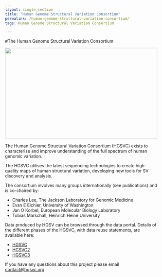 ```yaml
---
layout: single_section
title: "Human Genome Structural Variation Consortium"
permalink: /human-genome-structural-variation-consortium/
tags: Human Genome Structural Variation Consortium

---
```


#The Human Genome Structural Variation Consortium

<right>
<img src="/sites/1000genomes.org/files/images/HGSVC_logo_v5.png" width="500" height="300">
</right>

The Human Genome Structural Variation Consortium (HGSVC) exists to characterise and improve understanding of the full spectrum of human genomic variation.

The HGSVC utilises the latest sequencing technologies to create high-quality maps of human structural variation, developing new tools for SV discovery and analysis.

The consortium involves many groups internationally (see publications) and is co-chaired by:
* Charles Lee, The Jackson Laboratory for Genomic Medicine
* Evan E Eichler, University of Washington
* Jan O Korbel, European Molecular Biology Laboratory
* Tobias Marschall, Heinrich Heine University


Data produced by HGSV can be browsed through the data portal. Details of the different phases of the HGSVC, with data reuse statements, are available here:

* [HGSVC](https://www.internationalgenome.org/data-portal/data-collection/structural-variation)
* [HGSVC2](https://www.internationalgenome.org/data-portal/data-collection/hgsvc2) 
* [HGSVC3](https://www.internationalgenome.org/data-portal/data-collection/hgsvc3)

If you have any questions about this project please email [contact@hgsvc.org](mailto:contact@hgsvc.org).
